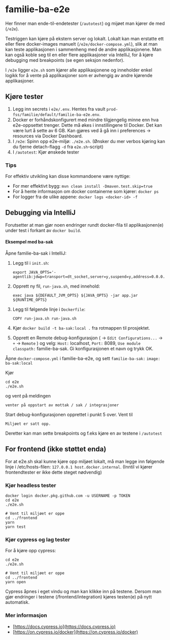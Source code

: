 # familie-ba-e2e

Her finner man ende-til-endetester (`/autotest`) og mijøet man kjører de med (`/e2e`). 

Testriggen kan kjøre på ekstern server og lokalt. Lokalt kan man erstatte ett eller flere docker-images manuelt (`/e2e/docker-compose.yml`), slik at man kan teste applikasjonen i sammenheng med de andre applikasjonene. Man kan også koble seg til en eller flere applikasjoner via IntelliJ, for å kjøre debugging med breakpoints (se egen seksjon nedenfor).

I `/e2e` ligger `e2e.sh` som kjører alle applikasjonene og inneholder enkel logikk for å vente på applikasjoner som er avhengig av andre kjørende applikasjoner. 

## Kjøre tester
1. Legg inn secrets i `e2e/.env`. Hentes fra vault `prod-fss/familie/default/familie-ba-e2e.env`.
2. Docker er forhåndskonfigurert med mindre tilgjengelig minne enn hva e2e-oppsettet trenger. Dette må økes i innstillingene til Docker. Det kan være lurt å sette av 6 GB. Kan gjøres ved å gå inn i preferences -> resources via Docker Dashboard.
3. I `/e2e`: Spinn opp e2e-miljø: `./e2e.sh`. (Ønsker du mer verbos kjøring kan du fjerne detach-flagg `-d` fra `e2e.sh`-script)
4. I `/autotest`: Kjør ønskede tester

### Tips

For effektiv utvikling kan disse kommandoene være nyttige:

- For mer effektivt bygg: `mvn clean install -Dmaven.test.skip=true`
- For å hente informasjon om docker containerne som kjører: `docker ps`
- For logger fra de ulike appene: `docker logs <docker-id> -f`

## Debugging via IntelliJ
Forutsetter at man gjør noen endringer rundt docker-fila til applikasjonen(e) under test i forkant av `docker build`.

#### Eksempel med ba-sak

Åpne familie-ba-sak i IntelliJ:
1. Legg til i `init.sh`:
    ```shell
    export JAVA_OPTS='-agentlib:jdwp=transport=dt_socket,server=y,suspend=y,address=0.0.0.0:8089'
    ```
2. Opprett ny fil, `run-java.sh`, med innehold:
    ```shell
    exec java ${DEFAULT_JVM_OPTS} ${JAVA_OPTS} -jar app.jar ${RUNTIME_OPTS}
   ```
3. Legg til følgende linje i `Dockerfile`:
    ```shell
    COPY run-java.sh run-java.sh
    ```
4. Kjør `docker build -t ba-sak:local .` fra rotmappen til prosjektet.

5. Opprett en Remote debug-konfigurasjon ( -> `Edit Configurations...` -> `+` -> `Remote` )
    og velg: `Host:` localhost, `Port:` 8089, `Use module classpath:` familie-ba-sak. Gi konfigurasjonen et navn og trykk OK.

Åpne `docker-compose.yml` i familie-ba-e2e, og sett `familie-ba-sak:` `image: ba-sak:local` 

Kjør
```shell
cd e2e
./e2e.sh
```
og vent på meldingen
```shell
venter på oppstart av mottak / sak / integrasjoner
```
Start debug-konfigurasjonen opprettet i punkt 5 over. Vent til

```shell
Miljøet er satt opp.
```
Deretter kan man sette breakpoints og f.eks kjøre en av testene i `/autotest`

## For frontend (ikke støttet enda)

For at e2e.sh skal kunne kjøre opp miljøet lokalt, må man legge inn følgende linje i /etc/hosts-filen: `127.0.0.1 host.docker.internal`. (Inntil vi kjører frontendtester er ikke dette steget nødvendig)

### Kjør headless tester

```shell
docker login docker.pkg.github.com -u USERNAME -p TOKEN
cd e2e
./e2e.sh

# Vent til miljøet er oppe
cd ../frontend
yarn
yarn test
```

### Kjør cypress og lag tester

For å kjøre opp cypress:

```shell
cd e2e
./e2e.sh

# Vent til miljøet er oppe
cd ../frontend
yarn open
```

Cypress åpnes i eget vindu og man kan klikke inn på testene. Dersom man gjør endringer i testene (/frontend/integration) kjøres testen(e) på nytt automatisk.

### Mer informasjon

- [https://docs.cypress.io](https://docs.cypress.io)
- [https://on.cypress.io/docker](https://on.cypress.io/docker)

